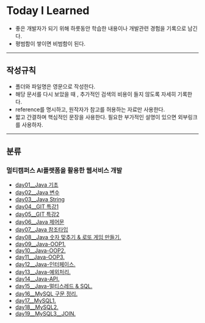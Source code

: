# Today I Learned

- 좋은 개발자가 되기 위해 하룻동안 학습한 내용이나 개발관련 경험을 기록으로 남긴다.
- 평범함이 쌓이면 비범함이 된다.

---

## 작성규칙

- 폴더와 파일명은 영문으로 작성한다.
- 해당 문서를 다시 보았을 때 , 추가적인 검색의 비용이 들지 않도록 자세히 기록한다.
- reference를 명시하고, 원작자가 참고를 허용하는 자료만 사용한다.
- 짧고 간결하며 핵심적인 문장을 사용한다. 필요한 부가적인 설명이 있으면 외부링크를 사용하자.

---

## 분류

### 멀티캠퍼스 AI플랫폼을 활용한 웹서비스 개발

- [day01\_\_Java 기초](https://github.com/kansg92/TIL/blob/master/multi%20campus%2014th/day01__Java.md)
- [day02\_\_Java 변수](https://github.com/kansg92/TIL/blob/master/multi%20campus%2014th/day02__java%20variable.md)
- [day03\_\_Java String](https://github.com/kansg92/TIL/blob/master/multi%20campus%2014th/day03__Java%20String%20%26%20system.md)
- [day04\_\_GIT 특강1](https://github.com/kansg92/TIL/blob/master/multi%20campus%2014th/day04__GIT.md)
- [day05\_\_GIT 특강2](https://github.com/kansg92/TIL/blob/master/multi%20campus%2014th/day05__GIT2.md)
- [day06\_\_Java 제어문](https://github.com/kansg92/TIL/blob/master/multi%20campus%2014th/day06__%20Control%20Statement.md)
- [day07\_\_Java 참조타입](https://github.com/kansg92/TIL/blob/master/multi%20campus%2014th/day07__Java-reference-type.md)
- [day08\_\_Java 숫자 맞추기 & 로또 게임 만들기.](https://github.com/kansg92/TIL/blob/master/multi%20campus%2014th/day08__Java-workshop.md)
- [day09\_\_Java-OOP1.](https://github.com/kansg92/TIL/blob/master/multi%20campus%2014th/day09__Java-OOP1.md)
- [day10\_\_Java-OOP2.](https://github.com/kansg92/TIL/blob/master/multi%20campus%2014th/day10__java-oop2.md)
- [day11\_\_Java-OOP3.](https://github.com/kansg92/TIL/blob/master/multi%20campus%2014th/day11__java-oop3.md)
- [day12\_\_Java-인터페이스.](https://github.com/kansg92/TIL/blob/master/multi%20campus%2014th/day12__Java-Interface.md)
- [day13\_\_Java-예외처리.](https://github.com/kansg92/TIL/blob/master/multi%20campus%2014th/day13__Java-Exception.md)
- [day14\_\_Java-API.](https://github.com/kansg92/TIL/blob/master/multi%20campus%2014th/day14__JavaAPI.md)
- [day15\_\_Java-멀티스레드 & SQL.](https://github.com/kansg92/TIL/blob/master/multi%20campus%2014th/day15__Java-MultiThread.md)
- [day16\_\_MySQL 구문 정리.](https://github.com/kansg92/TIL/blob/master/multi%20campus%2014th/day16.md)
- [day17\_\_MySQL1.](https://github.com/kansg92/TIL/blob/master/multi%20campus%2014th/day17__MySQL.md)
- [day18\_\_MySQL2.](https://github.com/kansg92/TIL/blob/master/multi%20campus%2014th/day18__MySQL2.md)
- [day19\_\_MySQL3\_\_JOIN.](https://github.com/kansg92/TIL/blob/master/multi%20campus%2014th/day19__MySQL3.md)
